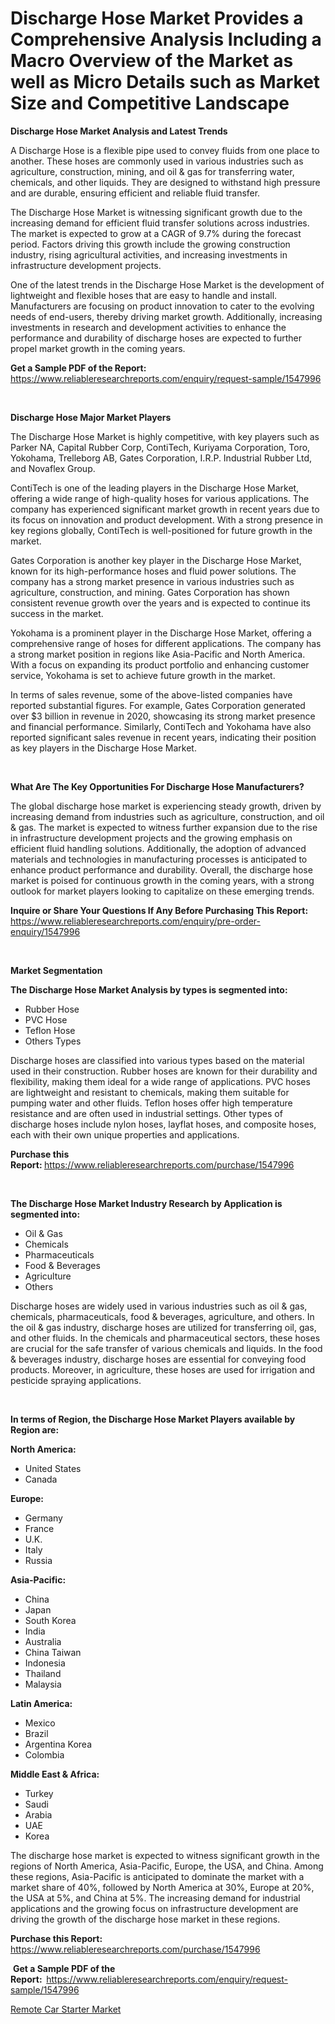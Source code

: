 <p><h1>Discharge Hose Market Provides a Comprehensive Analysis Including a Macro Overview of the Market as well as Micro Details such as Market Size and Competitive Landscape</h1></p><p><strong>Discharge Hose Market Analysis and Latest Trends</strong></p>
<p><p>A Discharge Hose is a flexible pipe used to convey fluids from one place to another. These hoses are commonly used in various industries such as agriculture, construction, mining, and oil & gas for transferring water, chemicals, and other liquids. They are designed to withstand high pressure and are durable, ensuring efficient and reliable fluid transfer.</p><p>The Discharge Hose Market is witnessing significant growth due to the increasing demand for efficient fluid transfer solutions across industries. The market is expected to grow at a CAGR of 9.7% during the forecast period. Factors driving this growth include the growing construction industry, rising agricultural activities, and increasing investments in infrastructure development projects.</p><p>One of the latest trends in the Discharge Hose Market is the development of lightweight and flexible hoses that are easy to handle and install. Manufacturers are focusing on product innovation to cater to the evolving needs of end-users, thereby driving market growth. Additionally, increasing investments in research and development activities to enhance the performance and durability of discharge hoses are expected to further propel market growth in the coming years.</p></p>
<p><strong>Get a Sample PDF of the Report:&nbsp;</strong> <a href="https://www.reliableresearchreports.com/enquiry/request-sample/1547996">https://www.reliableresearchreports.com/enquiry/request-sample/1547996</a></p>
<p>&nbsp;</p>
<p><strong>Discharge Hose Major Market Players</strong></p>
<p><p>The Discharge Hose Market is highly competitive, with key players such as Parker NA, Capital Rubber Corp, ContiTech, Kuriyama Corporation, Toro, Yokohama, Trelleborg AB, Gates Corporation, I.R.P. Industrial Rubber Ltd, and Novaflex Group.</p><p>ContiTech is one of the leading players in the Discharge Hose Market, offering a wide range of high-quality hoses for various applications. The company has experienced significant market growth in recent years due to its focus on innovation and product development. With a strong presence in key regions globally, ContiTech is well-positioned for future growth in the market.</p><p>Gates Corporation is another key player in the Discharge Hose Market, known for its high-performance hoses and fluid power solutions. The company has a strong market presence in various industries such as agriculture, construction, and mining. Gates Corporation has shown consistent revenue growth over the years and is expected to continue its success in the market.</p><p>Yokohama is a prominent player in the Discharge Hose Market, offering a comprehensive range of hoses for different applications. The company has a strong market position in regions like Asia-Pacific and North America. With a focus on expanding its product portfolio and enhancing customer service, Yokohama is set to achieve future growth in the market.</p><p>In terms of sales revenue, some of the above-listed companies have reported substantial figures. For example, Gates Corporation generated over $3 billion in revenue in 2020, showcasing its strong market presence and financial performance. Similarly, ContiTech and Yokohama have also reported significant sales revenue in recent years, indicating their position as key players in the Discharge Hose Market.</p></p>
<p>&nbsp;</p>
<p><strong>What Are The Key Opportunities For Discharge Hose Manufacturers?</strong></p>
<p><p>The global discharge hose market is experiencing steady growth, driven by increasing demand from industries such as agriculture, construction, and oil & gas. The market is expected to witness further expansion due to the rise in infrastructure development projects and the growing emphasis on efficient fluid handling solutions. Additionally, the adoption of advanced materials and technologies in manufacturing processes is anticipated to enhance product performance and durability. Overall, the discharge hose market is poised for continuous growth in the coming years, with a strong outlook for market players looking to capitalize on these emerging trends.</p></p>
<p><strong>Inquire or Share Your Questions If Any Before Purchasing This Report:</strong> <a href="https://www.reliableresearchreports.com/enquiry/pre-order-enquiry/1547996">https://www.reliableresearchreports.com/enquiry/pre-order-enquiry/1547996</a></p>
<p>&nbsp;</p>
<p><strong>Market Segmentation</strong></p>
<p><strong>The Discharge Hose Market Analysis by types is segmented into:</strong></p>
<p><ul><li>Rubber Hose</li><li>PVC Hose</li><li>Teflon Hose</li><li>Others Types</li></ul></p>
<p><p>Discharge hoses are classified into various types based on the material used in their construction. Rubber hoses are known for their durability and flexibility, making them ideal for a wide range of applications. PVC hoses are lightweight and resistant to chemicals, making them suitable for pumping water and other fluids. Teflon hoses offer high temperature resistance and are often used in industrial settings. Other types of discharge hoses include nylon hoses, layflat hoses, and composite hoses, each with their own unique properties and applications.</p></p>
<p><strong>Purchase this Report:&nbsp;</strong><a href="https://www.reliableresearchreports.com/purchase/1547996">https://www.reliableresearchreports.com/purchase/1547996</a></p>
<p>&nbsp;</p>
<p><strong>The Discharge Hose Market Industry Research by Application is segmented into:</strong></p>
<p><ul><li>Oil & Gas</li><li>Chemicals</li><li>Pharmaceuticals</li><li>Food & Beverages</li><li>Agriculture</li><li>Others</li></ul></p>
<p><p>Discharge hoses are widely used in various industries such as oil & gas, chemicals, pharmaceuticals, food & beverages, agriculture, and others. In the oil & gas industry, discharge hoses are utilized for transferring oil, gas, and other fluids. In the chemicals and pharmaceutical sectors, these hoses are crucial for the safe transfer of various chemicals and liquids. In the food & beverages industry, discharge hoses are essential for conveying food products. Moreover, in agriculture, these hoses are used for irrigation and pesticide spraying applications.</p></p>
<p>&nbsp;</p>
<p><strong>In terms of Region, the Discharge Hose Market Players available by Region are:</strong></p>
<p>
    <p> <strong> North America: </strong>
        <ul>
            <li>United States</li>
            <li>Canada</li>
        </ul>
        </p> 
    <p> <strong> Europe: </strong>
        <ul>
            <li>Germany</li>
            <li>France</li>
            <li>U.K.</li>
            <li>Italy</li>
            <li>Russia</li>
        </ul>
        </p> 
    <p> <strong> Asia-Pacific: </strong>
        <ul>
            <li>China</li>
            <li>Japan</li>
            <li>South Korea</li>
            <li>India</li>
            <li>Australia</li>
            <li>China Taiwan</li>
            <li>Indonesia</li>
            <li>Thailand</li>
            <li>Malaysia</li>
        </ul>
        </p> 
    <p> <strong> Latin America: </strong>
        <ul>
            <li>Mexico</li>
            <li>Brazil</li>
            <li>Argentina Korea</li>
            <li>Colombia</li>
        </ul>
        </p> 
    <p> <strong> Middle East & Africa: </strong>
        <ul>
            <li>Turkey</li>
            <li>Saudi</li>
            <li>Arabia</li>
            <li>UAE</li>
            <li>Korea</li>
        </ul>
    </p>
    </p>
<p><p>The discharge hose market is expected to witness significant growth in the regions of North America, Asia-Pacific, Europe, the USA, and China. Among these regions, Asia-Pacific is anticipated to dominate the market with a market share of 40%, followed by North America at 30%, Europe at 20%, the USA at 5%, and China at 5%. The increasing demand for industrial applications and the growing focus on infrastructure development are driving the growth of the discharge hose market in these regions.</p></p>
<p><strong>Purchase this Report: </strong><a href="https://www.reliableresearchreports.com/purchase/1547996">https://www.reliableresearchreports.com/purchase/1547996</a></p>
<p>&nbsp;<strong>Get a Sample PDF of the Report:&nbsp;&nbsp;</strong><a href="https://www.reliableresearchreports.com/enquiry/request-sample/1547996">https://www.reliableresearchreports.com/enquiry/request-sample/1547996</a></p>
<p><strong></strong></p>
<p><p><a href="https://meowing-lemming-dd3.notion.site/Remote-Car-Starter-Market-Size-Growing-and-Forecasted-for-period-from-2024-2031-and-provides-compl-a45de99b6a534db38b8ca285d9f3de70">Remote Car Starter Market</a></p></p>